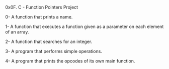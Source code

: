 0x0F. C - Function Pointers Project

0- A function that prints a name.

1- A function that executes a function given as a parameter on each element of an array.

2- A function that searches for an integer.

3- A program that performs simple operations.

4- A program that prints the opcodes of its own main function.
